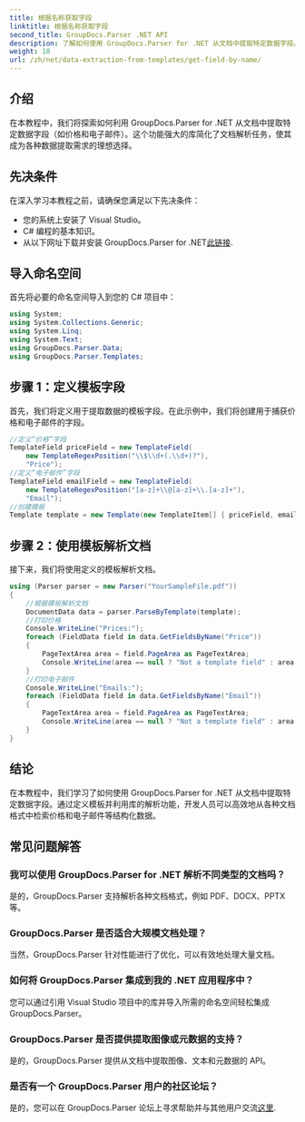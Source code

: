 ```yaml
---
title: 根据名称获取字段
linktitle: 根据名称获取字段
second_title: GroupDocs.Parser .NET API
description: 了解如何使用 GroupDocs.Parser for .NET 从文档中提取特定数据字段。带有代码示例的分步指南。
weight: 10
url: /zh/net/data-extraction-from-templates/get-field-by-name/
---
```

## 介绍
在本教程中，我们将探索如何利用 GroupDocs.Parser for .NET 从文档中提取特定数据字段（如价格和电子邮件）。这个功能强大的库简化了文档解析任务，使其成为各种数据提取需求的理想选择。
## 先决条件
在深入学习本教程之前，请确保您满足以下先决条件：
- 您的系统上安装了 Visual Studio。
- C# 编程的基本知识。
- 从以下网址下载并安装 GroupDocs.Parser for .NET[此链接](https://releases.groupdocs.com/parser/net/).

## 导入命名空间
首先将必要的命名空间导入到您的 C# 项目中：
```csharp
using System;
using System.Collections.Generic;
using System.Linq;
using System.Text;
using GroupDocs.Parser.Data;
using GroupDocs.Parser.Templates;
```
## 步骤 1：定义模板字段
首先，我们将定义用于提取数据的模板字段。在此示例中，我们将创建用于捕获价格和电子邮件的字段。
```csharp
//定义“价格”字段
TemplateField priceField = new TemplateField(
    new TemplateRegexPosition("\\$\\d+(.\\d+)?"),
    "Price");
//定义“电子邮件”字段
TemplateField emailField = new TemplateField(
    new TemplateRegexPosition("[a-z]+\\@[a-z]+\\.[a-z]+"),
    "Email");
//创建模板
Template template = new Template(new TemplateItem[] { priceField, emailField });
```
## 步骤 2：使用模板解析文档
接下来，我们将使用定义的模板解析文档。
```csharp
using (Parser parser = new Parser("YourSampleFile.pdf"))
{
    //根据模板解析文档
    DocumentData data = parser.ParseByTemplate(template);
    //打印价格
    Console.WriteLine("Prices:");
    foreach (FieldData field in data.GetFieldsByName("Price"))
    {
        PageTextArea area = field.PageArea as PageTextArea;
        Console.WriteLine(area == null ? "Not a template field" : area.Text);
    }
    //打印电子邮件
    Console.WriteLine("Emails:");
    foreach (FieldData field in data.GetFieldsByName("Email"))
    {
        PageTextArea area = field.PageArea as PageTextArea;
        Console.WriteLine(area == null ? "Not a template field" : area.Text);
    }
}
```

## 结论
在本教程中，我们学习了如何使用 GroupDocs.Parser for .NET 从文档中提取特定数据字段。通过定义模板并利用库的解析功能，开发人员可以高效地从各种文档格式中检索价格和电子邮件等结构化数据。

## 常见问题解答
### 我可以使用 GroupDocs.Parser for .NET 解析不同类型的文档吗？
是的，GroupDocs.Parser 支持解析各种文档格式，例如 PDF、DOCX、PPTX 等。
### GroupDocs.Parser 是否适合大规模文档处理？
当然，GroupDocs.Parser 针对性能进行了优化，可以有效地处理大量文档。
### 如何将 GroupDocs.Parser 集成到我的 .NET 应用程序中？
您可以通过引用 Visual Studio 项目中的库并导入所需的命名空间轻松集成 GroupDocs.Parser。
### GroupDocs.Parser 是否提供提取图像或元数据的支持？
是的，GroupDocs.Parser 提供从文档中提取图像、文本和元数据的 API。
### 是否有一个 GroupDocs.Parser 用户的社区论坛？
是的，您可以在 GroupDocs.Parser 论坛上寻求帮助并与其他用户交流[这里](https://forum.groupdocs.com/c/parser/17).